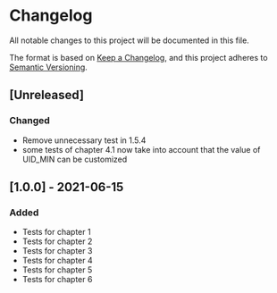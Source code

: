 # Changelog
All notable changes to this project will be documented in this file.

The format is based on [Keep a Changelog](https://keepachangelog.com/en/1.0.0/),
and this project adheres to [Semantic Versioning](https://semver.org/spec/v2.0.0.html).

## [Unreleased]
### Changed
- Remove unnecessary test in 1.5.4
- some tests of chapter 4.1 now take into account that the value of UID_MIN can be customized

## [1.0.0] - 2021-06-15
### Added
- Tests for chapter 1
- Tests for chapter 2
- Tests for chapter 3
- Tests for chapter 4
- Tests for chapter 5
- Tests for chapter 6
